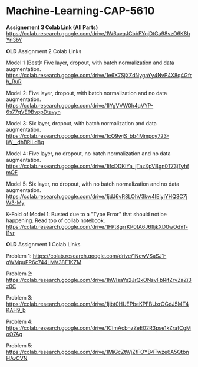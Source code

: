 # Machine-Learning-CAP-5610
  
**Assignement 3 Colab Link (All Parts)**  
https://colab.research.google.com/drive/1W6uvqJCbbFYqjDtGa98szO6K8hYri3bY
  
  **OLD**
Assignment 2 Colab Links

Model 1 (Best): Five layer, dropout, with batch normalization and data augmentation.  
https://colab.research.google.com/drive/1e6X7SjXZdNygaYy4NvP4X8q4Gfrh_RuR

Model 2: Five layer, dropout, with batch normalization and no data augmentation.  
https://colab.research.google.com/drive/1lYgVVW0h4qVYP-6s77qVE9BvppDtavyn

Model 3: Six layer, dropout, with batch normalization and data augmentation.  
https://colab.research.google.com/drive/1cQ9wjS_bb4Mmpoy723-IW__dhBRiLd8g

Model 4: Five layer, no dropout, no batch normalization and no data augmentation.  
https://colab.research.google.com/drive/1ifcDDKlYa_jTazXpVBgn0T73jTyhfmQF

Model 5: Six layer, no dropout, with no batch normalization and no data augmentation.  
https://colab.research.google.com/drive/1jdJ6vR8LOhV3kw4IEIylYHQ3C7jW3-My

K-Fold of Model 1: Busted due to a "Type Error" that should not be happening. Read top of collab notebook.  
https://colab.research.google.com/drive/1FPt8grrKP0fA6J6fljkXD0wOdYf-I1vr


**OLD**
Assignment 1 Colab Links

Problem 1: https://colab.research.google.com/drive/1NcwVSaSJ1-qWMpuPR6c744LMV38E1KZM

Problem 2: https://colab.research.google.com/drive/1hWlsaYs2JrQxONsvFbRifZrvZaZi3z0C

Problem 3: https://colab.research.google.com/drive/1jibt0HUEPbeKPFBUxrOGdJ5MT4KAH9_b

Problem 4: https://colab.research.google.com/drive/1CImAcbnzZeE02R3pse1kZrafCgMoO7Ag

Problem 5: https://colab.research.google.com/drive/1MiGcZtWjZfFOYB4Twze6A5QtbnHAvCVN
